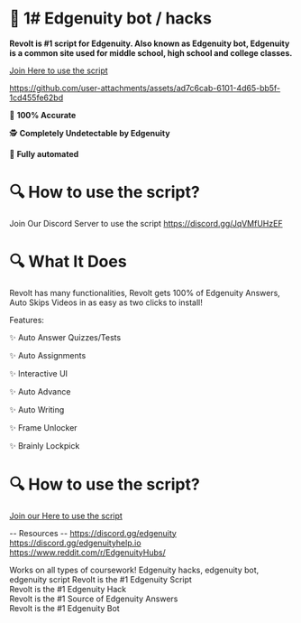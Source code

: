 # 🚀 1# Edgenuity bot / hacks

**Revolt is #1 script for Edgenuity. Also known as Edgenuity bot, Edgenuity is a common site used for middle school, high school and college classes.**

[Join Here to use the script](https://discord.gg/JqVMfUHzEF)


https://github.com/user-attachments/assets/ad7c6cab-6101-4d65-bb5f-1cd455fe62bd


🎯 **100% Accurate**

🕵️ **Completely Undetectable by Edgenuity**

🤖 **Fully automated**

# 🔍 How to use the script?

Join Our Discord Server to use the script
https://discord.gg/JqVMfUHzEF

# 🔍 What It Does

Revolt has many functionalities, Revolt gets 100% of Edgenuity Answers, Auto Skips Videos in as easy as two clicks to install!

Features:

✨ Auto Answer Quizzes/Tests

✨ Auto Assignments

✨ Interactive UI

✨ Auto Advance

✨ Auto Writing

✨ Frame Unlocker

✨ Brainly Lockpick

# 🔍 How to use the script?

[Join our Here to use the script](https://discord.gg/JqVMfUHzEF)

-- Resources -- 
https://discord.gg/edgenuity
https://discord.gg/edgenuityhelp.io
https://www.reddit.com/r/EdgenuityHubs/

Works on all types of coursework!
Edgenuity hacks, edgenuity bot, edgenuity script
Revolt is the #1 Edgenuity Script  
Revolt is the #1 Edgenuity Hack  
Revolt is the #1 Source of Edgenuity Answers  
Revolt is the #1 Edgenuity Bot
